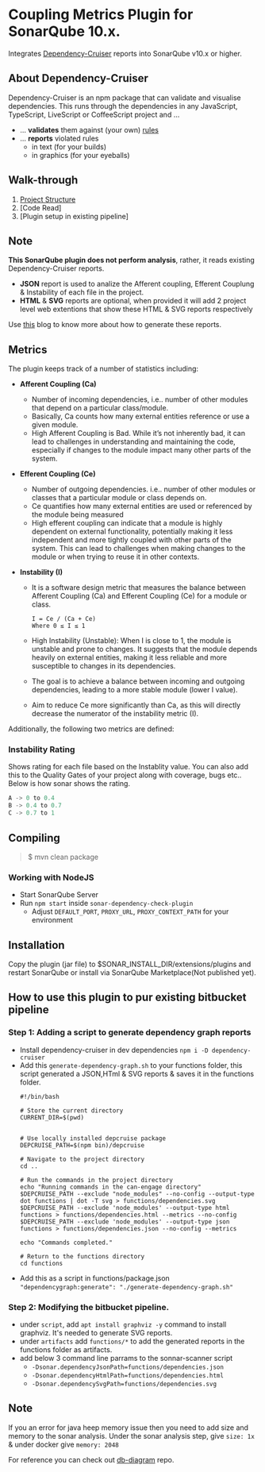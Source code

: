 # Coupling Metrics Plugin for SonarQube 10.x.


Integrates [Dependency-Cruiser][] reports into SonarQube v10.x or higher.

## About Dependency-Cruiser

Dependency-Cruiser is an npm package that can validate and visualise dependencies. This runs through the dependencies in any JavaScript, TypeScript, LiveScript or CoffeeScript project and ...

- ... **validates** them against (your own) [rules](https://github.com/sverweij/dependency-cruiser/blob/main/doc/rules-reference.md)
- ... **reports** violated rules
  - in text (for your builds)
  - in graphics (for your eyeballs)

Walk-through
--------
1. [Project Structure](https://drive.google.com/file/d/1pAJFfiexAz0WXvFdXCw97FbZxoelAyuQ/view?usp=drive_link)
2. [Code Read]
3. [Plugin setup in existing pipeline]

## Note

**This SonarQube plugin does not perform analysis**, rather, it reads existing Dependency-Cruiser reports. 
- **JSON** report is used to analize the Afferent coupling, Efferent Couplung & Instability of each file in the project. 
- **HTML** & **SVG** reports are optional, when provided it will add 2 project level web extentions that show these HTML & SVG reports respectively

Use [this](https://levelup.gitconnected.com/brief-introduction-of-dependency-cruiser-7e38a41afa4f) blog to know more about how to generate these reports.

## Metrics

The plugin keeps track of a number of statistics including:

- **Afferent Coupling (Ca)**
    - Number of incoming dependencies, i.e.. number of other modules that depend on a particular class/module.
    - Basically, Ca counts how many external entities reference or use a given module.
    - High Afferent Coupling is Bad. While it’s not inherently bad, it can lead to challenges in understanding and maintaining the code, especially if changes to the module impact many other parts of the system.

- **Efferent Coupling (Ce)**
    - Number of outgoing dependencies. i.e.. number of other modules or classes that a particular module or class depends on.
    - Ce quantifies how many external entities are used or referenced by the module being measured
    - High efferent coupling can indicate that a module is highly dependent on external functionality, potentially making it less independent and more tightly coupled with other parts of the system. This can lead to challenges when making changes to the module or when trying to reuse it in other contexts.

- **Instability (I)**
    - It is a software design metric that measures the balance between Afferent Coupling (Ca) and Efferent Coupling (Ce) for a module or class.

        ```
        I = Ce / (Ca + Ce) 
        Where 0 ≤ I ≤ 1    
        ```
    - High Instability (Unstable): When I is close to 1, the module is unstable and prone to changes. It suggests that the module depends heavily on external entities, making it less reliable and more susceptible to changes in its dependencies.
    - The goal is to achieve a balance between incoming and outgoing dependencies, leading to a more stable module (lower I value).
    - Aim to reduce Ce more significantly than Ca, as this will directly decrease the numerator of the instability metric (I).

Additionally, the following two metrics are defined:

### Instability Rating

Shows rating for each file based on the Instablity value. You can also add this to the Quality Gates of your project along with coverage, bugs etc.. Below is how sonar shows the rating.

```java
A -> 0 to 0.4
B -> 0.4 to 0.7
C -> 0.7 to 1
```

## Compiling

> $ mvn clean package

### Working with NodeJS

-   Start SonarQube Server
-   Run `npm start` inside `sonar-dependency-check-plugin`
    -   Adjust `DEFAULT_PORT`, `PROXY_URL`, `PROXY_CONTEXT_PATH` for your environment

## Installation

Copy the plugin (jar file) to $SONAR_INSTALL_DIR/extensions/plugins and restart SonarQube or install via SonarQube Marketplace(Not published yet).

## How to use this plugin to pur existing bitbucket pipeline
### Step 1: Adding a script to generate dependency graph reports
- Install dependency-cruiser in dev dependencies `npm i -D dependency-cruiser`
- Add this `generate-dependency-graph.sh` to your functions folder, this script generated a JSON,HTml & SVG reports & saves it in the functions folder.
    ```
    #!/bin/bash
    
    # Store the current directory
    CURRENT_DIR=$(pwd)
    
    
    # Use locally installed depcruise package
    DEPCRUISE_PATH=$(npm bin)/depcruise
    
    # Navigate to the project directory
    cd ..
    
    # Run the commands in the project directory
    echo "Running commands in the can-engage directory"
    $DEPCRUISE_PATH --exclude "node_modules" --no-config --output-type dot functions | dot -T svg > functions/dependencies.svg
    $DEPCRUISE_PATH --exclude 'node_modules' --output-type html functions > functions/dependencies.html --metrics --no-config
    $DEPCRUISE_PATH --exclude 'node_modules' --output-type json functions > functions/dependencies.json --no-config --metrics
    
    echo "Commands completed."
    
    # Return to the functions directory
    cd functions
    
    ```
- Add this as a script in functions/package.json `"dependencygraph:generate": "./generate-dependency-graph.sh"`

### Step 2: Modifying the bitbucket pipeline.
- under `script`, add `apt install graphviz -y` command to install graphviz. It's needed to generate SVG reports.
- under `artifacts` add `functions/*` to add the generated reports in the functions folder as artifacts.
- add below 3 command line parrams to the sonnar-scanner script
    - `-Dsonar.dependencyJsonPath=functions/dependencies.json`
    - `-Dsonar.dependencyHtmlPath=functions/dependencies.html`
    - `-Dsonar.dependencySvgPath=functions/dependencies.svg`

## Note
If you an error for java heep memory issue then you need to add size and memory to the sonar analysis.
Under the sonar analysis step, give `size: 1x` & under docker give `memory: 2048`

For reference you can check out [db-diagram](https://bitbucket.org/peoppl_co/db-diagram/src/sonarPluginTest/bitbucket-pipelines.yml) repo.


[dependency-cruiser]: https://www.npmjs.com/package/dependency-cruiser
[sonar-custom-plugin-example]: https://github.com/SonarSource/sonar-custom-plugin-example
